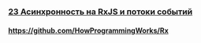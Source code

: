 ### [23 Асинхронность на RxJS и потоки событий](https://www.youtube.com/watch?v=0kcpMAl-wfE)

#### https://github.com/HowProgrammingWorks/Rx

